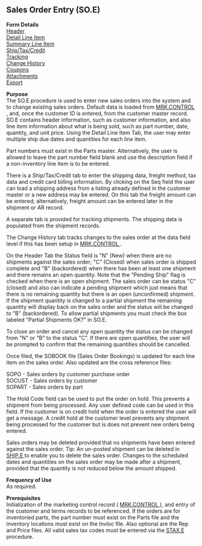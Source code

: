 ##  Sales Order Entry (SO.E)

<PageHeader />

**Form Details**  
[ Header ](SO-E-1/README.md)   
[ Detail Line Item ](SO-E-2/README.md)   
[ Summary Line Item ](SO-E-3/README.md)   
[ Ship/Tax/Credit ](SO-E-4/README.md)   
[ Tracking ](SO-E-5/README.md)   
[ Change History ](SO-E-6/README.md)   
[ Coupons ](SO-E-7/README.md)   
[ Attachments ](SO-E-8/README.md)   
[ Export ](SO-E-9/README.md)   

**Purpose**  
The SO.E procedure is used to enter new sales orders into the system and to change existing sales orders. Default data is loaded from [ MRK.CONTROL ](../MRK-CONTROL/README.md) , and, once the customer ID is entered, from the customer master record. SO.E contains header information, such as customer information, and also line item information about what is being sold, such as part number, date, quantity, and unit price. Using the Detail Line Item Tab, the user may enter multiple ship due dates and quantities for each line item.   
  
Part numbers must exist in the Parts master. Alternatively, the user is
allowed to leave the part number field blank and use the description field if
a non-inventory line item is to be entered.  
  
There is a Ship/Tax/Credit tab to enter the shipping data, freight method, tax
data and credit card billing information. By clicking on the Seq field the
user can load a shipping address from a listing already defined in the
customer master or a new address may be entered. On this tab the freight
amount can be entered; alternatively, freight amount can be entered later in
the shipment or AR record.  
  
A separate tab is provided for tracking shipments. The shipping data is
populated from the shipment records.  
  
The Change History tab tracks changes to the sales order at the data field level if this has been setup in [ MRK.CONTROL ](../MRK-CONTROL/README.md) .   
  
On the Header Tab the Status field is "N" (New) when there are no shipments
against the sales order; "C" (Closed) when sales order is shipped complete and
"B" (backordered) when there has been at least one shipment and there remains
an open quantity. Note that the "Pending Ship" flag is checked when there is
an open shipment. The sales order can be status "C" (closed) and also can
indicate a pending shipment which just means that there is no remaining
quantity but there is an open (unconfirmed) shipment. If the shipment quantity
is changed to a partial shipment the remaining quantity will display back on
the sales order and the status will be changed to "B" (backordered). To allow
partial shipments you must check the box labeled "Partial Shipments OK?" in
SO.E.  
  
To close an order and cancel any open quantity the status can be changed from
"N" or "B" to the status "C". If there are open quantities, the user will be
prompted to confirm that the remaining quantities should be cancelled.  
  
Once filed, the SOBOOK file (Sales Order Bookings) is updated for each line
item on the sales order. Also updated are the cross reference files:  
  
SOPO - Sales orders by customer purchase order  
SOCUST - Sales orders by customer  
SOPART - Sales orders by part  
  
The Hold Code field can be used to put the order on hold. This prevents a
shipment from being processed. Any user defined code can be used in this
field. If the customer is on credit hold when the order is entered the user
will get a message. A credit hold at the customer level prevents any shipment
being processed for the customer but is does not prevent new orders being
entered.  
  
Sales orders may be deleted provided that no shipments have been entered against the sales order. Tip: An un-posted shipment can be deleted in [ SHIP.E ](../SHIP-E/README.md) to enable you to delete the sales order. Changes to the scheduled dates and quantities on the sales order may be made after a shipment, provided that the quantity is not reduced below the amount shipped.   

**Frequency of Use**  
As required.

**Prerequisites**  
Initialization of the marketing control record ( [ MRK.CONTROL ](../MRK-CONTROL/README.md) ), and entry of the customer and terms records to be referenced. If the orders are for inventoried parts, the part number must exist on the Parts file and the inventory locations must exist on the Invloc file. Also optional are the Rep and Price files. All valid sales tax codes must be entered via the [ STAX.E ](../../../AR-OVERVIEW/AR-ENTRY/STAX-E/README.md) procedure. 

<badge text= "Version 8.10.57" vertical="middle" />

<PageFooter />